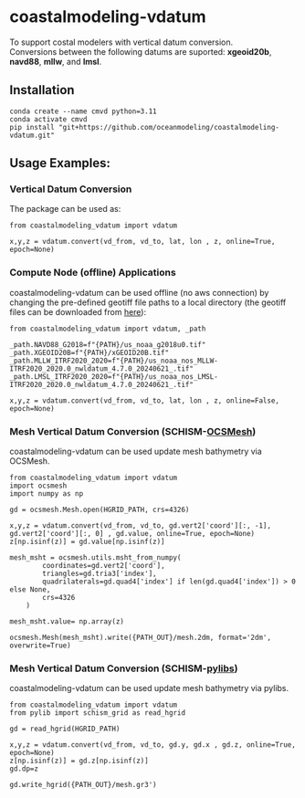 # coastalmodeling-vdatum
To support costal modelers with vertical datum conversion.\
Conversions between the following datums are suported: 
__xgeoid20b__, __navd88__, __mllw__, and __lmsl__.

## Installation 
```
conda create --name cmvd python=3.11
conda activate cmvd
pip install "git+https://github.com/oceanmodeling/coastalmodeling-vdatum.git"
```

## Usage Examples:
### Vertical Datum Conversion
The package can be used as:
```
from coastalmodeling_vdatum import vdatum

x,y,z = vdatum.convert(vd_from, vd_to, lat, lon , z, online=True, epoch=None)
```

### Compute Node (offline) Applications
coastalmodeling-vdatum can be used offline (no aws connection) by 
changing the pre-defined geotiff file paths to a local directory
(the geotiff files can be downloaded from [here](https://noaa-nos-stofs2d-pds.s3.amazonaws.com/index.html#_archive/coastalmodeling-vdatum/)):
```
from coastalmodeling_vdatum import vdatum, _path

_path.NAVD88_G2018=f"{PATH}/us_noaa_g2018u0.tif"
_path.XGEOID20B=f"{PATH}/xGEOID20B.tif"
_path.MLLW_ITRF2020_2020=f"{PATH}/us_noaa_nos_MLLW-ITRF2020_2020.0_nwldatum_4.7.0_20240621_.tif"
_path.LMSL_ITRF2020_2020=f"{PATH}/us_noaa_nos_LMSL-ITRF2020_2020.0_nwldatum_4.7.0_20240621_.tif"

x,y,z = vdatum.convert(vd_from, vd_to, lat, lon , z, online=False, epoch=None)
```

### Mesh Vertical Datum Conversion (SCHISM-[OCSMesh](https://github.com/noaa-ocs-modeling/OCSMesh/tree/main))
coastalmodeling-vdatum can be used update mesh bathymetry via OCSMesh.
```
from coastalmodeling_vdatum import vdatum
import ocsmesh
import numpy as np

gd = ocsmesh.Mesh.open(HGRID_PATH, crs=4326)

x,y,z = vdatum.convert(vd_from, vd_to, gd.vert2['coord'][:, -1], gd.vert2['coord'][:, 0] , gd.value, online=True, epoch=None)
z[np.isinf(z)] = gd.value[np.isinf(z)]

mesh_msht = ocsmesh.utils.msht_from_numpy(
        coordinates=gd.vert2['coord'],
        triangles=gd.tria3['index'],
        quadrilaterals=gd.quad4['index'] if len(gd.quad4['index']) > 0 else None,
        crs=4326
    )

mesh_msht.value= np.array(z)

ocsmesh.Mesh(mesh_msht).write({PATH_OUT}/mesh.2dm, format='2dm', overwrite=True)
```

### Mesh Vertical Datum Conversion (SCHISM-[pylibs](https://github.com/wzhengui/pylibs))
coastalmodeling-vdatum can be used update mesh bathymetry via pylibs.
```
from coastalmodeling_vdatum import vdatum
from pylib import schism_grid as read_hgrid

gd = read_hgrid(HGRID_PATH)

x,y,z = vdatum.convert(vd_from, vd_to, gd.y, gd.x , gd.z, online=True, epoch=None)
z[np.isinf(z)] = gd.z[np.isinf(z)]
gd.dp=z

gd.write_hgrid({PATH_OUT}/mesh.gr3')
```


